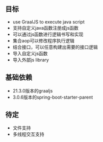 ## 目标
* use GraalJS to execute java script<br/>
* 支持自定义java函数注册成js函数<br/>
* 可以通过js函数进行逻辑书写和实现<br/>
* 集合aop可以修改程序执行逻辑<br/>
* 结合接口，可以任意构建出需要的接口逻辑<br/>
* 导入自定义js函数<br/>
* 导入外部js library<br/>
## 基础依赖
* 21.3.0版本的graaljs<br/>
* 3.0.6版本的spring-boot-starter-parent<br/>
## 待定
* 文件支持<br/>
* 多线程交互支持<br/>

